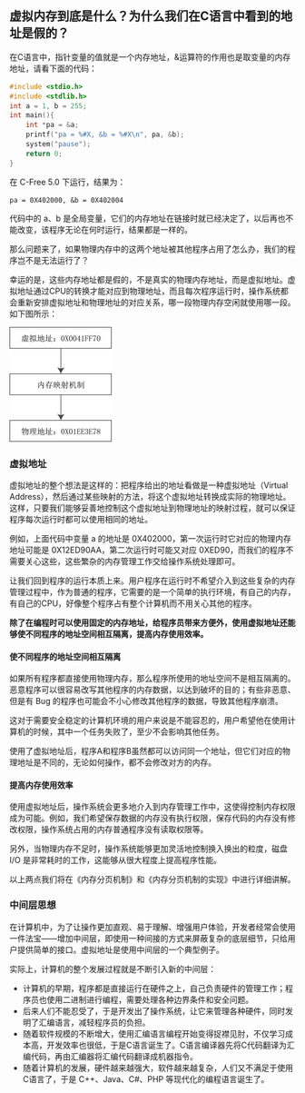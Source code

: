 ## 虚拟内存到底是什么？为什么我们在C语言中看到的地址是假的？

在C语言中，指针变量的值就是一个内存地址，&运算符的作用也是取变量的内存地址，请看下面的代码：

```C
#include <stdio.h>
#include <stdlib.h>
int a = 1, b = 255;
int main(){
    int *pa = &a;
    printf("pa = %#X, &b = %#X\n", pa, &b);
    system("pause");
    return 0;
}
```

在 C-Free 5.0 下运行，结果为：

```
pa = 0X402000, &b = 0X402004
```

代码中的 a、b 是全局变量，它们的内存地址在链接时就已经决定了，以后再也不能改变，该程序无论在何时运行，结果都是一样的。

那么问题来了，如果物理内存中的这两个地址被其他程序占用了怎么办，我们的程序岂不是无法运行了？

幸运的是，这些内存地址都是假的，不是真实的物理内存地址，而是虚拟地址。虚拟地址通过CPU的转换才能对应到物理地址，而且每次程序运行时，操作系统都会重新安排虚拟地址和物理地址的对应关系，哪一段物理内存空闲就使用哪一段。如下图所示：

![](./02-01.jpg)

### 虚拟地址

虚拟地址的整个想法是这样的：把程序给出的地址看做是一种虚拟地址（Virtual Address），然后通过某些映射的方法，将这个虚拟地址转换成实际的物理地址。这样，只要我们能够妥善地控制这个虚拟地址到物理地址的映射过程，就可以保证程序每次运行时都可以使用相同的地址。

例如，上面代码中变量 a 的地址是 0X402000，第一次运行时它对应的物理内存地址可能是 0X12ED90AA，第二次运行时可能又对应 0XED90，而我们的程序不需要关心这些，这些繁杂的内存管理工作交给操作系统处理即可。

让我们回到程序的运行本质上来。用户程序在运行时不希望介入到这些复杂的内存管理过程中，作为普通的程序，它需要的是一个简单的执行环境，有自己的内存，有自己的CPU，好像整个程序占有整个计算机而不用关心其他的程序。

**除了在编程时可以使用固定的内存地址，给程序员带来方便外，使用虚拟地址还能够使不同程序的地址空间相互隔离，提高内存使用效率。**

#### 使不同程序的地址空间相互隔离

如果所有程序都直接使用物理内存，那么程序所使用的地址空间不是相互隔离的。恶意程序可以很容易改写其他程序的内存数据，以达到破坏的目的；有些非恶意、但是有 Bug 的程序也可能会不小心修改其他程序的数据，导致其他程序崩溃。

这对于需要安全稳定的计算机环境的用户来说是不能容忍的，用户希望他在使用计算机的时候，其中一个任务失败了，至少不会影响其他任务。

使用了虚拟地址后，程序A和程序B虽然都可以访问同一个地址，但它们对应的物理地址是不同的，无论如何操作，都不会修改对方的内存。

#### 提高内存使用效率

使用虚拟地址后，操作系统会更多地介入到内存管理工作中，这使得控制内存权限成为可能。例如，我们希望保存数据的内存没有执行权限，保存代码的内存没有修改权限，操作系统占用的内存普通程序没有读取权限等。

另外，当物理内存不足时，操作系统能够更加灵活地控制换入换出的粒度，磁盘 I/O 是非常耗时的工作，这能够从很大程度上提高程序性能。

以上两点我们将在《内存分页机制》和《内存分页机制的实现》中进行详细讲解。

### 中间层思想

在计算机中，为了让操作更加直观、易于理解、增强用户体验，开发者经常会使用一件法宝——增加中间层，即使用一种间接的方式来屏蔽复杂的底层细节，只给用户提供简单的接口。虚拟地址是使用中间层的一个典型例子。

实际上，计算机的整个发展过程就是不断引入新的中间层：

- 计算机的早期，程序都是直接运行在硬件之上，自己负责硬件的管理工作；程序员也使用二进制进行编程，需要处理各种边界条件和安全问题。
- 后来人们不能忍受了，于是开发出了操作系统，让它来管理各种硬件，同时发明了汇编语言，减轻程序员的负担。
- 随着软件规模的不断增大，使用汇编语言编程开始变得捉襟见肘，不仅学习成本高，开发效率也很低，于是C语言诞生了。C语言编译器先将C代码翻译为汇编代码，再由汇编器将汇编代码翻译成机器指令。
- 随着计算机的发展，硬件越来越强大，软件越来越复杂，人们又不满足于使用C语言了，于是 C++、Java、C#、PHP 等现代化的编程语言诞生了。
